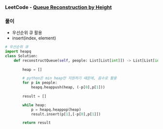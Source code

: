 ### LeetCode - [Queue Reconstruction by Height](https://leetcode.com/problems/queue-reconstruction-by-height/submissions/)

### 풀이

* 우선순위 큐 활용
* insert(index, element)

```Python
# 우선순위 큐
import heapq
class Solution:
    def reconstructQueue(self, people: List[List[int]]) -> List[List[int]]:
        
        heap = []

        # python은 min heap만 지원하기 때문에, 음수로 활용
        for p in people:
            heapq.heappush(heap, (-p[0],p[1]))
        
        result = []

        while heap:
            p = heapq.heappop(heap)
            result.insert(p[1],[-p[0],p[1]])

        return result

```

